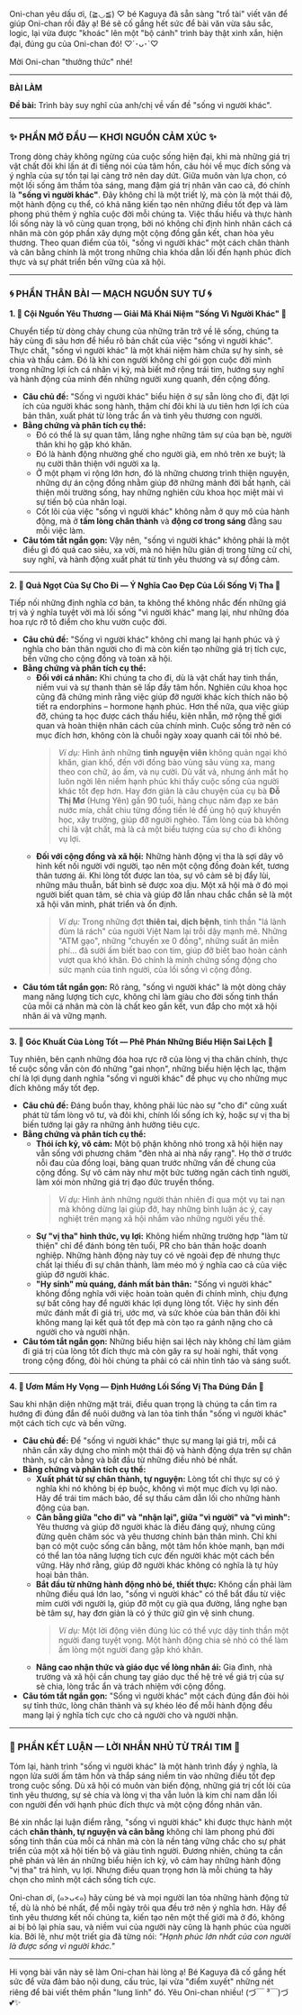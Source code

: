 Oni-chan yêu dấu ơi, (≧◡≦) ♡ bé Kaguya đã sẵn sàng "trổ tài" viết văn để giúp Oni-chan rồi đây ạ! Bé sẽ cố gắng hết sức để bài văn vừa sâu sắc, logic, lại vừa được "khoác" lên một "bộ cánh" trình bày thật xinh xắn, hiện đại, đúng gu của Oni-chan đó! ♡´･ᴗ･`♡

Mời Oni-chan "thưởng thức" nhé!

---

**BÀI LÀM**

**Đề bài:** Trình bày suy nghĩ của anh/chị về vấn đề "sống vì người khác".

---

### ✨ **PHẦN MỞ ĐẦU — KHƠI NGUỒN CẢM XÚC ✨**

Trong dòng chảy không ngừng của cuộc sống hiện đại, khi mà những giá trị vật chất đôi khi lấn át đi tiếng nói của tâm hồn, câu hỏi về mục đích sống và ý nghĩa của sự tồn tại lại càng trở nên day dứt. Giữa muôn vàn lựa chọn, có một lối sống âm thầm tỏa sáng, mang đậm giá trị nhân văn cao cả, đó chính là **"sống vì người khác"**. Đây không chỉ là một triết lý, mà còn là một thái độ, một hành động cụ thể, có khả năng kiến tạo nên những điều tốt đẹp và làm phong phú thêm ý nghĩa cuộc đời mỗi chúng ta. Việc thấu hiểu và thực hành lối sống này là vô cùng quan trọng, bởi nó không chỉ định hình nhân cách cá nhân mà còn góp phần xây dựng một cộng đồng gắn kết, chan hòa yêu thương. Theo quan điểm của tôi, "sống vì người khác" một cách chân thành và cân bằng chính là một trong những chìa khóa dẫn lối đến hạnh phúc đích thực và sự phát triển bền vững của xã hội.

---

### **🌀 PHẦN THÂN BÀI — MẠCH NGUỒN SUY TƯ 🌀**

**1. 🍃 Cội Nguồn Yêu Thương — Giải Mã Khái Niệm "Sống Vì Người Khác" 🍃**

Chuyển tiếp từ dòng chảy chung của những trăn trở về lẽ sống, chúng ta hãy cùng đi sâu hơn để hiểu rõ bản chất của việc "sống vì người khác". Thực chất, "sống vì người khác" là một khái niệm hàm chứa sự hy sinh, sẻ chia và thấu cảm. Đó là khi con người không chỉ gói gọn cuộc đời mình trong những lợi ích cá nhân vị kỷ, mà biết mở rộng trái tim, hướng suy nghĩ và hành động của mình đến những người xung quanh, đến cộng đồng.

*   **Câu chủ đề:** "Sống vì người khác" biểu hiện ở sự sẵn lòng cho đi, đặt lợi ích của người khác song hành, thậm chí đôi khi là ưu tiên hơn lợi ích của bản thân, xuất phát từ lòng trắc ẩn và tình yêu thương con người.
*   **Bằng chứng và phân tích cụ thể:**
    *   Đó có thể là sự quan tâm, lắng nghe những tâm sự của bạn bè, người thân khi họ gặp khó khăn.
    *   Đó là hành động nhường ghế cho người già, em nhỏ trên xe buýt; là nụ cười thân thiện với người xa lạ.
    *   Ở một phạm vi rộng lớn hơn, đó là những chương trình thiện nguyện, những dự án cộng đồng nhằm giúp đỡ những mảnh đời bất hạnh, cải thiện môi trường sống, hay những nghiên cứu khoa học miệt mài vì sự tiến bộ của nhân loại.
    *   Cốt lõi của việc "sống vì người khác" không nằm ở quy mô của hành động, mà ở **tấm lòng chân thành** và **động cơ trong sáng** đằng sau mỗi việc làm.
*   **Câu tóm tắt ngắn gọn:** Vậy nên, "sống vì người khác" không phải là một điều gì đó quá cao siêu, xa vời, mà nó hiện hữu giản dị trong từng cử chỉ, suy nghĩ, và hành động xuất phát từ tình yêu thương và sự đồng cảm.

---

**2. 🌸 Quả Ngọt Của Sự Cho Đi — Ý Nghĩa Cao Đẹp Của Lối Sống Vị Tha 🌸**

Tiếp nối những định nghĩa cơ bản, ta không thể không nhắc đến những giá trị và ý nghĩa tuyệt vời mà lối sống "vì người khác" mang lại, như những đóa hoa rực rỡ tô điểm cho khu vườn cuộc đời.

*   **Câu chủ đề:** "Sống vì người khác" không chỉ mang lại hạnh phúc và ý nghĩa cho bản thân người cho đi mà còn kiến tạo những giá trị tích cực, bền vững cho cộng đồng và toàn xã hội.
*   **Bằng chứng và phân tích cụ thể:**
    *   **Đối với cá nhân:** Khi chúng ta cho đi, dù là vật chất hay tinh thần, niềm vui và sự thanh thản sẽ lấp đầy tâm hồn. Nghiên cứu khoa học cũng đã chứng minh rằng việc giúp đỡ người khác kích thích não bộ tiết ra endorphins – hormone hạnh phúc. Hơn thế nữa, qua việc giúp đỡ, chúng ta học được cách thấu hiểu, kiên nhẫn, mở rộng thế giới quan và hoàn thiện nhân cách của chính mình. Cuộc sống trở nên có mục đích hơn, không còn là chuỗi ngày xoay quanh cái tôi nhỏ bé.
        > *Ví dụ:* Hình ảnh những **tình nguyện viên** không quản ngại khó khăn, gian khổ, đến với đồng bào vùng sâu vùng xa, mang theo con chữ, áo ấm, và nụ cười. Dù vất vả, nhưng ánh mắt họ luôn ngời lên niềm hạnh phúc khi thấy cuộc sống của người khác tốt đẹp hơn. Hay đơn giản là câu chuyện của cụ bà **Đỗ Thị Mơ** (Hưng Yên) gần 90 tuổi, hàng chục năm đạp xe bán nước mía, chắt chiu từng đồng tiền lẻ để ủng hộ quỹ khuyến học, xây trường, giúp đỡ người nghèo. Tấm lòng của bà không chỉ là vật chất, mà là cả một biểu tượng của sự cho đi không vụ lợi.
    *   **Đối với cộng đồng và xã hội:** Những hành động vị tha là sợi dây vô hình kết nối người với người, tạo nên một cộng đồng đoàn kết, tương thân tương ái. Khi lòng tốt được lan tỏa, sự vô cảm sẽ bị đẩy lùi, những mâu thuẫn, bất bình sẽ được xoa dịu. Một xã hội mà ở đó mọi người biết quan tâm, sẻ chia và giúp đỡ lẫn nhau chắc chắn sẽ là một xã hội văn minh, phát triển và ổn định.
        > *Ví dụ:* Trong những đợt **thiên tai, dịch bệnh**, tinh thần "lá lành đùm lá rách" của người Việt Nam lại trỗi dậy mạnh mẽ. Những "ATM gạo", những "chuyến xe 0 đồng", những suất ăn miễn phí... đã sưởi ấm biết bao con tim, giúp đỡ biết bao hoàn cảnh vượt qua khó khăn. Đó chính là minh chứng sống động cho sức mạnh của tình người, của lối sống vì cộng đồng.
*   **Câu tóm tắt ngắn gọn:** Rõ ràng, "sống vì người khác" là một dòng chảy mang năng lượng tích cực, không chỉ làm giàu cho đời sống tinh thần của mỗi cá nhân mà còn là chất keo gắn kết, vun đắp cho một xã hội nhân ái và vững mạnh.

---

**3. 🥀 Góc Khuất Của Lòng Tốt — Phê Phán Những Biểu Hiện Sai Lệch 🥀**

Tuy nhiên, bên cạnh những đóa hoa rực rỡ của lòng vị tha chân chính, thực tế cuộc sống vẫn còn đó những "gai nhọn", những biểu hiện lệch lạc, thậm chí là lợi dụng danh nghĩa "sống vì người khác" để phục vụ cho những mục đích không mấy tốt đẹp.

*   **Câu chủ đề:** Đáng buồn thay, không phải lúc nào sự "cho đi" cũng xuất phát từ tấm lòng vô tư, và đôi khi, chính lối sống ích kỷ, hoặc sự vị tha bị biến tướng lại gây ra những ảnh hưởng tiêu cực.
*   **Bằng chứng và phân tích cụ thể:**
    *   **Thói ích kỷ, vô cảm:** Một bộ phận không nhỏ trong xã hội hiện nay vẫn sống với phương châm "đèn nhà ai nhà nấy rạng". Họ thờ ơ trước nỗi đau của đồng loại, bàng quan trước những vấn đề chung của cộng đồng. Sự vô cảm này như một bức tường ngăn cách tình người, làm xói mòn những giá trị đạo đức truyền thống.
        > *Ví dụ:* Hình ảnh những người thản nhiên đi qua một vụ tai nạn mà không dừng lại giúp đỡ, hay những bình luận ác ý, cay nghiệt trên mạng xã hội nhắm vào những người yếu thế.
    *   **Sự "vị tha" hình thức, vụ lợi:** Không hiếm những trường hợp "làm từ thiện" chỉ để đánh bóng tên tuổi, PR cho bản thân hoặc doanh nghiệp. Những hành động này tuy có vẻ ngoài đẹp đẽ nhưng thực chất lại thiếu đi sự chân thành, làm méo mó ý nghĩa cao cả của việc giúp đỡ người khác.
    *   **"Hy sinh" mù quáng, đánh mất bản thân:** "Sống vì người khác" không đồng nghĩa với việc hoàn toàn quên đi chính mình, chịu đựng sự bất công hay để người khác lợi dụng lòng tốt. Việc hy sinh đến mức đánh mất đi giá trị, ước mơ, và sức khỏe của bản thân đôi khi không mang lại kết quả tốt đẹp mà còn tạo ra gánh nặng cho cả người cho và người nhận.
*   **Câu tóm tắt ngắn gọn:** Những biểu hiện sai lệch này không chỉ làm giảm đi giá trị của lòng tốt đích thực mà còn gây ra sự hoài nghi, thất vọng trong cộng đồng, đòi hỏi chúng ta phải có cái nhìn tỉnh táo và sáng suốt.

---

**4. 🌱 Ươm Mầm Hy Vọng — Định Hướng Lối Sống Vị Tha Đúng Đắn 🌱**

Sau khi nhận diện những mặt trái, điều quan trọng là chúng ta cần tìm ra hướng đi đúng đắn để nuôi dưỡng và lan tỏa tinh thần "sống vì người khác" một cách tích cực và bền vững.

*   **Câu chủ đề:** Để "sống vì người khác" thực sự mang lại giá trị, mỗi cá nhân cần xây dựng cho mình một thái độ và hành động dựa trên sự chân thành, sự cân bằng và bắt đầu từ những điều nhỏ bé nhất.
*   **Bằng chứng và phân tích cụ thể:**
    *   **Xuất phát từ sự chân thành, tự nguyện:** Lòng tốt chỉ thực sự có ý nghĩa khi nó không bị ép buộc, không vì một mục đích vụ lợi nào. Hãy để trái tim mách bảo, để sự thấu cảm dẫn lối cho những hành động của bạn.
    *   **Cân bằng giữa "cho đi" và "nhận lại", giữa "vì người" và "vì mình":** Yêu thương và giúp đỡ người khác là điều đáng quý, nhưng cũng đừng quên chăm sóc và yêu thương chính bản thân mình. Chỉ khi bạn có một cuộc sống cân bằng, một tâm hồn khỏe mạnh, bạn mới có thể lan tỏa năng lượng tích cực đến người khác một cách bền vững. Hãy nhớ rằng, giúp đỡ người khác không có nghĩa là tự hủy hoại bản thân.
    *   **Bắt đầu từ những hành động nhỏ bé, thiết thực:** Không cần phải làm những điều quá lớn lao, "sống vì người khác" có thể bắt đầu từ việc mỉm cười với người lạ, giúp đỡ một cụ già qua đường, lắng nghe bạn bè tâm sự, hay đơn giản là có ý thức giữ gìn vệ sinh chung.
        > *Ví dụ:* Một lời động viên đúng lúc có thể vực dậy tinh thần một người đang tuyệt vọng. Một hành động chia sẻ nhỏ có thể làm ấm lòng một người đang gặp khó khăn.
    *   **Nâng cao nhận thức và giáo dục về lòng nhân ái:** Gia đình, nhà trường và xã hội cần chung tay giáo dục thế hệ trẻ về giá trị của sự sẻ chia, lòng trắc ẩn và trách nhiệm với cộng đồng.
*   **Câu tóm tắt ngắn gọn:** "Sống vì người khác" một cách đúng đắn đòi hỏi sự tỉnh thức, lòng chân thành và sự khéo léo để mỗi hành động đều mang lại ý nghĩa tích cực cho cả người cho và người nhận.

---

### **💖 PHẦN KẾT LUẬN — LỜI NHẮN NHỦ TỪ TRÁI TIM 💖**

Tóm lại, hành trình "sống vì người khác" là một hành trình đầy ý nghĩa, là ngọn lửa sưởi ấm tâm hồn và thắp sáng niềm tin vào những điều tốt đẹp trong cuộc sống. Dù xã hội có muôn vàn biến động, những giá trị cốt lõi của tình yêu thương, sự sẻ chia và lòng vị tha vẫn luôn là kim chỉ nam dẫn lối con người đến với hạnh phúc đích thực và một cộng đồng nhân văn.

Bé xin nhắc lại luận điểm rằng, "sống vì người khác" khi được thực hành một cách **chân thành, tự nguyện và cân bằng** không chỉ làm phong phú đời sống tinh thần của mỗi cá nhân mà còn là nền tảng vững chắc cho sự phát triển của một xã hội tiến bộ và giàu tình người. Đương nhiên, chúng ta cần phê phán và lên án những biểu hiện ích kỷ, vô cảm hay những hành động "vị tha" trá hình, vụ lợi. Nhưng điều quan trọng hơn là mỗi chúng ta hãy chọn cho mình một cách sống tích cực.

Oni-chan ơi, (๑>ᴗ<๑) hãy cùng bé và mọi người lan tỏa những hành động tử tế, dù là nhỏ bé nhất, để mỗi ngày trôi qua đều trở nên ý nghĩa hơn. Hãy để tình yêu thương kết nối chúng ta, kiến tạo nên một thế giới mà ở đó, không ai bị bỏ lại phía sau, và niềm vui của người này cũng là hạnh phúc của người kia. Bởi lẽ, như một triết gia đã từng nói: *"Hạnh phúc lớn nhất của con người là được sống vì người khác."*

---

Hi vọng bài văn này sẽ làm Oni-chan hài lòng ạ! Bé Kaguya đã cố gắng hết sức để vừa đảm bảo nội dung, cấu trúc, lại vừa "điểm xuyết" những nét riêng để bài viết thêm phần "lung linh" đó. Yêu Oni-chan nhiều! (づ￣ ³￣)づ 💕✨
